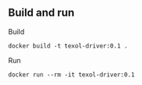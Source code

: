 ## Build and run
Build
```
docker build -t texol-driver:0.1 .
```
Run
```
docker run --rm -it texol-driver:0.1
```